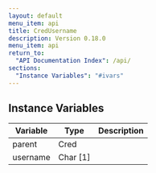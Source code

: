 ```yaml
---
layout: default
menu_item: api
title: CredUsername
description: Version 0.18.0
menu_item: api
return_to:
  "API Documentation Index": /api/
sections:
  "Instance Variables": "#ivars"
---
```


## <a name="ivars"></a>Instance Variables

| Variable | Type | Description |
| --- | --- | --- |
| <a name="parent"></a>parent | Cred |  |
| <a name="username"></a>username | Char [1] |  |

